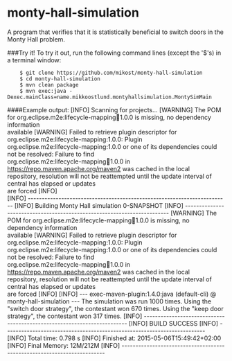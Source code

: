 monty-hall-simulation
=====================

A program that verifies that it is statistically beneficial to switch doors in the Monty Hall problem.

###Try it!
To try it out, run the following command lines (except the '$'s) in a terminal window:

        $ git clone https://github.com/mikost/monty-hall-simulation
        $ cd monty-hall-simulation
        $ mvn clean package
        $ mvn exec:java -Dexec.mainClass=name.mikkoostlund.montyhallsimulation.MontySimMain

####Example output:
        [INFO] Scanning for projects...
        [WARNING] The POM for org.eclipse.m2e:lifecycle-mapping:jar:1.0.0 is missing, no dependency information  
        available
        [WARNING] Failed to retrieve plugin descriptor for org.eclipse.m2e:lifecycle-mapping:1.0.0: Plugin  
        org.eclipse.m2e:lifecycle-mapping:1.0.0 or one of its dependencies could not be resolved: Failure to find  
        org.eclipse.m2e:lifecycle-mapping:jar:1.0.0 in https://repo.maven.apache.org/maven2 was cached in the local  
        repository, resolution will not be reattempted until the update interval of central has elapsed or updates  
        are forced
        [INFO]                                                                         
        [INFO] ------------------------------------------------------------------------
        [INFO] Building Monty Hall simulation 0-SNAPSHOT
        [INFO] ------------------------------------------------------------------------
        [WARNING] The POM for org.eclipse.m2e:lifecycle-mapping:jar:1.0.0 is missing, no dependency information  
        available
        [WARNING] Failed to retrieve plugin descriptor for org.eclipse.m2e:lifecycle-mapping:1.0.0: Plugin  
        org.eclipse.m2e:lifecycle-mapping:1.0.0 or one of its dependencies could not be resolved: Failure to find  
        org.eclipse.m2e:lifecycle-mapping:jar:1.0.0 in https://repo.maven.apache.org/maven2 was cached in the local  
        repository, resolution will not be reattempted until the update interval of central has elapsed or updates  
        are forced
        [INFO] 
        [INFO] --- exec-maven-plugin:1.4.0:java (default-cli) @ monty-hall-simulation ---
        The simulation was run 1000 times.
        Using the "switch door strategy", the contestant won 670 times.
        Using the "keep door strategy", the contestant won 317 times.
        [INFO] ------------------------------------------------------------------------
        [INFO] BUILD SUCCESS
        [INFO] ------------------------------------------------------------------------
        [INFO] Total time: 0.798 s
        [INFO] Finished at: 2015-05-06T15:49:42+02:00
        [INFO] Final Memory: 12M/212M
        [INFO] ------------------------------------------------------------------------
